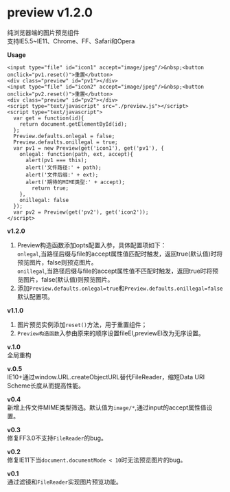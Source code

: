 preview v1.2.0
=======

纯浏览器端的图片预览组件<br/>
支持IE5.5~IE11、Chrome、FF、Safari和Opera<br/>

**Usage**<br/>
````
<input type="file" id="icon1" accept="image/jpeg"/>&nbsp;<button onclick="pv1.reset()">重置</button>
<div class="preview" id="pv1"></div>
<input type="file" id="icon2" accept="image/jpeg"/>&nbsp;<button onclick="pv2.reset()">重置</button>
<div class="preview" id="pv2"></div>
<script type="text/javascript" src="./preview.js"></script>
<script type="text/javascript">
  var get = function(id){
  	return document.getElementById(id);
  };
  Preview.defaults.onlegal = false;
  Preview.defaults.onillegal = true;
  var pv1 = new Preview(get('icon1'), get('pv1'), {
  	onlegal: function(path, ext, accept){
      alert(pv1 === this);
      alert('文件路径:' + path);
      alert('文件后缀:' + ext);
      alert('期待的MIME类型:' + accept);
  		return true;
  	},
  	onillegal: false 
  });
  var pv2 = Preview(get('pv2'), get('icon2'));
</script>
````

**v1.2.0**<br/>
1. Preview构造函数添加opts配置入参，具体配置项如下：<br/>
`onlegal`,当路径后缀与file的accept属性值匹配时触发，返回true(默认值)时将预览图片，false则预览图片。<br/>
`onillegal`,当路径后缀与file的accept属性值不匹配时触发，返回true时将预览图片，false(默认值)则预览图片。<br/>
2. 添加`Preview.defaults.onlegal=true`和`Preview.defaults.onillegal=false`默认配置项。<br/>

**v1.1.0**<br/>
1. 图片预览实例添加`reset()`方法，用于重置组件；<br/>
2. `Preview构造函数`入参由原来的顺序设置fileEl,previewEl改为无序设置。

**v.1.0**<br/>
全局重构

**v.0.5**<br/>
IE10+通过window.URL.createObjectURL替代FileReader，缩短Data URI Scheme长度从而提高性能。

**v0.4**<br/>
新增上传文件MIME类型筛选。默认值为`image/*`,通过input的accept属性值设置。<br/>

**v0.3**<br/>
修复FF3.0不支持`FileReader`的bug。<br/>

**v0.2**<br/>
修复IE11下当`document.documentMode < 10`时无法预览图片的bug。<br/>

**v0.1**<br/>
通过滤镜和`FileReader`实现图片预览功能。<br/>
 

